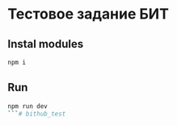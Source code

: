 # Тестовое задание БИТ

## Instal modules
```bash
npm i
```

## Run
```bash
npm run dev
```# bithub_test
